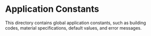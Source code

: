 # Application Constants

This directory contains global application constants, such as building codes, material specifications, default values, and error messages.
